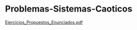 # Problemas-Sistemas-Caoticos


[Ejercicios_Propuestos_Enunciados.pdf](https://github.com/pacomantell/Problemas-Sistemas-Caoticos/files/9494910/Ejercicios_Propuestos_Enunciados.pdf)
